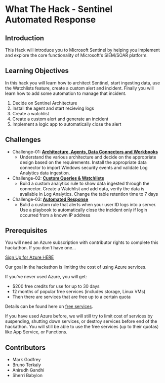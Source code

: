 # What The Hack - Sentinel Automated Response

## Introduction
This Hack will introduce you to Microsoft Sentinel by helping you implement and explore the core functionality of Microsoft's SIEM/SOAR platform.

## Learning Objectives
In this hack you will learn how to architect Sentinel, start ingesting data, use the Watchlists feature, create a custom alert and incident.  Finally you will
learn how to add some automation to manage that incident.  

1. Decide on Sentinel Architecture
2. Install the agent and start recieving logs
3. Create a watchlist
4. Create a custom alert and generate an incident
5. Implement a logic app to automatically close the alert

## Challenges
- Challenge-01: **[Architecture, Agents, Data Connectors and Workbooks](Student/Challenge-01.md)**
   - Understand the various architecture and decide on the appropriate design based on the requirements. Install the appropriate data connector to import Windows security events and validate Log Analytics data ingestion.
- Challenge-02: **[Custom Queries & Watchlists](Student/Challenge-02.md)**
   -  Build a custom analytics rule to show data ingested through the connector. Create a Watchlist and add data, verify the data is available in Log Analytics.  Change the table retention time to 7 days
- Challenge-03: **[Automated Response](Student/Challenge-03.md)**
   -  Bulid a custom rule that alerts when your user ID logs into a server. Use a playbook to automatically close the incident only if login occurred from a known IP address

## Prerequisites
You will need an Azure subscription with contributor rights to complete this hackathon. If you don't have one...

[Sign Up for Azure HERE](https://azure.microsoft.com/en-us/free/)

Our goal in the hackathon is limiting the cost of using Azure services. 

If you've never used Azure, you will get:
- $200 free credits for use for up to 30 days
- 12 months of popular free services  (includes storage, Linux VMs)
- Then there are services that are free up to a certain quota

Details can be found here on [free services](https://azure.microsoft.com/en-us/free/).

If you have used Azure before, we will still try to limit cost of services by suspending, shutting down services, or destroy services before end of the hackathon. You will still be able to use the free services (up to their quotas) like App Service, or Functions.


## Contributors
- Mark Godfrey
- Bruno Terkaly
- Anirudh Gandhi
- Sherri Babylon

